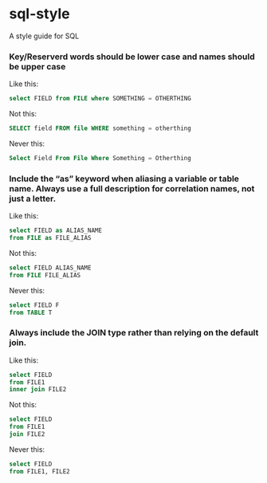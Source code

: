 # sql-style
A style guide for SQL

### Key/Reserverd words should be lower case and names should be upper case   
Like this:  
```SQL
select FIELD from FILE where SOMETHING = OTHERTHING 
```  
  
Not this:  
```SQL
SELECT field FROM file WHERE something = otherthing
```
  
Never this:  
```SQL
Select Field From File Where Something = Otherthing 
```



### Include the “as” keyword when aliasing a variable or table name.  Always use a full description for correlation names, not just a letter.   
Like this:  
```SQL
select FIELD as ALIAS_NAME
from FILE as FILE_ALIAS
```  
  
Not this:  
```SQL
select FIELD ALIAS_NAME
from FILE FILE_ALIAS
```
  
Never this:  
```SQL
select FIELD F
from TABLE T
```

### Always include the JOIN type rather than relying on the default join.
Like this:  
```SQL
select FIELD 
from FILE1  
inner join FILE2
```  
  
Not this:  
```SQL
select FIELD 
from FILE1  
join FILE2
```  
  
Never this:  
```SQL
select FIELD
from FILE1, FILE2
```
